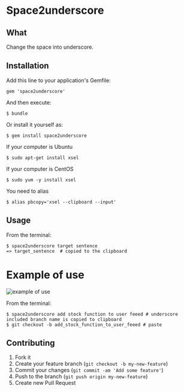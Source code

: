 # Space2underscore
## What
Change the space into underscore.

## Installation

Add this line to your application's Gemfile:

    gem 'space2underscore'

And then execute:

    $ bundle

Or install it yourself as:

    $ gem install space2underscore

If your computer is Ubuntu

    $ sudo apt-get install xsel

If your computer is CentOS

    $ sudo yum -y install xsel

You need to alias

    $ alias pbcopy='xsel --clipboard --input'

## Usage

From the terminal:

    $ space2underscore target sentence
    => target_sentence  # copied to the clipboard

# Example of use

![example of use](http://i.imgur.com/7RwtlGe.png)

From the terminal:

    $ space2underscore add stock function to user feeed # underscore included branch name is copied to clipboard
    $ git checkout -b add_stock_function_to_user_feeed # paste

## Contributing

1. Fork it
2. Create your feature branch (`git checkout -b my-new-feature`)
3. Commit your changes (`git commit -am 'Add some feature'`)
4. Push to the branch (`git push origin my-new-feature`)
5. Create new Pull Request

